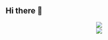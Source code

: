 ## Hi there 👋
<div align="center"> <img src="https://metrics.lecoq.io/insights/L-zhichao"> </div>
<div align="center"> <img src="https://metrics.lecoq.io/sun0225SUN?template=classic&config.timezone=Asia%2FShanghai"> </div>
<!--
**L-zhichao/L-zhichao** is a ✨ _special_ ✨ repository because its `README.md` (this file) appears on your GitHub profile.
<div align="center"> <img src="https://activity-graph.herokuapp.com/graph?username=L-zhichao&theme=xcode" /> </div>
Here are some ideas to get you started:

- 🔭 I’m currently working on ...
- 🌱 I’m currently learning ...
- 👯 I’m looking to collaborate on ...
- 🤔 I’m looking for help with ...
- 💬 Ask me about ...
- 📫 How to reach me: ...
- 😄 Pronouns: ...
- ⚡ Fun fact: ...
-->




